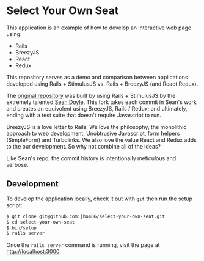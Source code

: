 Select Your Own Seat
===

This application is an example of how to develop an interactive web page using:

* Rails
* BreezyJS
* React
* Redux

This repository serves as a demo and comparison between applications developed
using Rails + StimulusJS vs. Rails + BreezyJS (and React Redux).

The [original repository] was built by using Rails + StimulusJS by the extremely
talented [Sean Doyle]. This fork takes each commit in Sean's work and creates an
equivolent using BreezyJS, Rails / Redux; and ultimately, ending with a test
suite that doesn't require Javascript to run.

BreezyJS is a love letter to Rails. We love the philosophy, the monolithic
approach to web development, Unobtrusive Javascript, form helpers (SimpleForm)
and Turbolinks. We also love the value React and Redux adds to the our
development. So why not combine all of the ideas?

Like Sean's repo, the commit history is intentionally meticulous and verbose.


[original repository]: https://github.com/seanpdoyle/select-your-own-seat
[Sean Doyle]: https://github.com/seanpdoyle

Development
---

To develop the application locally, check it out with `git` then run the setup
script:

```bash
$ git clone git@github.com:jho406/select-your-own-seat.git
$ cd select-your-own-seat
$ bin/setup
$ rails server
```

Once the `rails server` command is running, visit the page at
<http://localhost:3000>.
